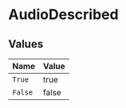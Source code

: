 # AudioDescribed


## Values

| Name    | Value   |
| ------- | ------- |
| `True`  | true    |
| `False` | false   |